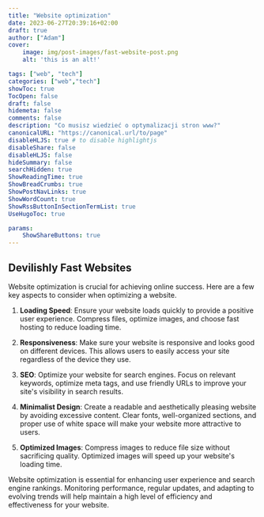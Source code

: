 ```yaml
---
title: "Website optimization"
date: 2023-06-27T20:39:16+02:00
draft: true
author: ["Adam"]
cover:
    image: img/post-images/fast-website-post.png
    alt: 'this is an alt!'

tags: ["web", "tech"] 
categories: ["web","tech"]
showToc: true
TocOpen: false
draft: false
hidemeta: false
comments: false
description: "Co musisz wiedzieć o optymalizacji stron www?"
canonicalURL: "https://canonical.url/to/page"
disableHLJS: true # to disable highlightjs
disableShare: false
disableHLJS: false
hideSummary: false
searchHidden: true
ShowReadingTime: true
ShowBreadCrumbs: true
ShowPostNavLinks: true
ShowWordCount: true
ShowRssButtonInSectionTermList: true
UseHugoToc: true

params:
    ShowShareButtons: true
---
```


## Devilishly Fast Websites

Website optimization is crucial for achieving online success. Here are a few key aspects to consider when optimizing a website.

1. **Loading Speed**: Ensure your website loads quickly to provide a positive user experience. Compress files, optimize images, and choose fast hosting to reduce loading time.

2. **Responsiveness**: Make sure your website is responsive and looks good on different devices. This allows users to easily access your site regardless of the device they use.

3. **SEO**: Optimize your website for search engines. Focus on relevant keywords, optimize meta tags, and use friendly URLs to improve your site's visibility in search results.

4. **Minimalist Design**: Create a readable and aesthetically pleasing website by avoiding excessive content. Clear fonts, well-organized sections, and proper use of white space will make your website more attractive to users.

5. **Optimized Images**: Compress images to reduce file size without sacrificing quality. Optimized images will speed up your website's loading time.

Website optimization is essential for enhancing user experience and search engine rankings. Monitoring performance, regular updates, and adapting to evolving trends will help maintain a high level of efficiency and effectiveness for your website.